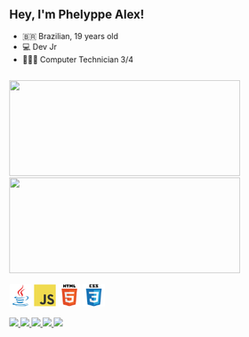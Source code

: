## Hey, I'm Phelyppe Alex!

- 🇧🇷 Brazilian, 19 years old
- 💻 Dev Jr
- 👨🏾‍🎓 Computer Technician 3/4

##

<div style='display: inline-block'>
  <a href="https://github.com/phelyppealex/">
    <img height='172' width='415' src="https://github-readme-stats.vercel.app/api/top-langs/?username=phelyppealex&theme=dark&layout=compact&hide_border=true" style="max-width: 100%">
    <img height='172' width='415' src="https://github-readme-stats.vercel.app/api?username=phelyppealex&theme=dark&show_icons=true&hide_border=true" style="max-width: 100%">
  </a>
</div>

<div style='display: inline-block'><br>
  <img alt="PH-Java" src="https://raw.githubusercontent.com/devicons/devicon/master/icons/java/java-original.svg" width="40" heigth="40">
  <img alt="PH-JS" src="https://raw.githubusercontent.com/devicons/devicon/master/icons/javascript/javascript-original.svg" width="40" heigth="40">
  <img alt="PH-HTML" src="https://raw.githubusercontent.com/devicons/devicon/master/icons/html5/html5-original-wordmark.svg" width="40" heigth="40">
  <img alt="PH-CSS" src="https://raw.githubusercontent.com/devicons/devicon/master/icons/css3/css3-original-wordmark.svg" width="40" heigth="40">
</div>

<div><br>
  <a href="mailto:phelyppesilva@gmail.com?Subject=Título%20da%20mensagem">
    <img src="https://img.shields.io/badge/Gmail-D14836?style=for-the-badge&logo=gmail&logoColor=white">
  </a>
  <a href="https://www.instagram.com/phelyppe_alex7/">
    <img src="https://img.shields.io/badge/Instagram-E4405F?style=for-the-badge&logo=instagram&logoColor=white">
  </a>
  <a href="https://api.whatsapp.com/send?phone=5584994855944&text=Oi%2C%20d%C3%BAvida%20do%20projeto%20InfoBasic">
    <img src="https://img.shields.io/badge/WhatsApp-25D366?style=for-the-badge&logo=whatsapp&logoColor=white">
  </a>
  <a href="https://www.facebook.com/phelyppe.alex/">
    <img src="https://img.shields.io/badge/Facebook-1877F2?style=for-the-badge&logo=facebook&logoColor=white">
  </a>
  <a href="">
    <img src="https://img.shields.io/badge/LinkedIn-0077B5?style=for-the-badge&logo=linkedin&logoColor=white">
  </a>
</div>

<!--
**phelyppealex/phelyppealex** is a ✨ _special_ ✨ repository because its `README.md` (this file) appears on your GitHub profile.

Here are some ideas to get you started:

- 🔭 I’m currently working on ...
- 🌱 I’m currently learning ...
- 👯 I’m looking to collaborate on ...
- 🤔 I’m looking for help with ...
- 💬 Ask me about ...
- 📫 How to reach me: ...
- 😄 Pronouns: ...
- ⚡ Fun fact: ...
-->
